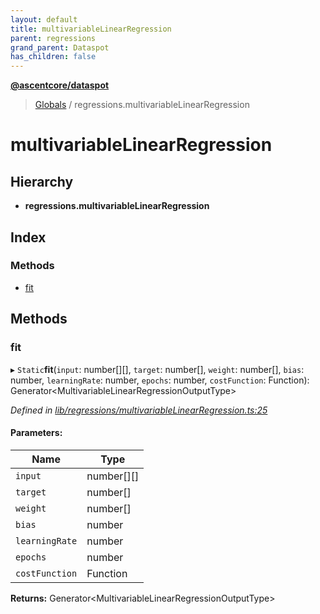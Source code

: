 ```yaml
---
layout: default
title: multivariableLinearRegression
parent: regressions
grand_parent: Dataspot
has_children: false
---
```


**[@ascentcore/dataspot](../README.md)**

> [Globals](../globals.md) / regressions.multivariableLinearRegression

# multivariableLinearRegression

## Hierarchy

* **regressions.multivariableLinearRegression**

## Index

### Methods

* [fit](regressions_multivariablelinearregression.md#fit)

## Methods

### fit

▸ `Static`**fit**(`input`: number[][], `target`: number[], `weight`: number[], `bias`: number, `learningRate`: number, `epochs`: number, `costFunction`: Function): Generator\<MultivariableLinearRegressionOutputType>

*Defined in [lib/regressions/multivariableLinearRegression.ts:25](https://github.com/ascentcore/dataspot/blob/46219f5/lib/regressions/multivariableLinearRegression.ts#L25)*

#### Parameters:

Name | Type |
------ | ------ |
`input` | number[][] |
`target` | number[] |
`weight` | number[] |
`bias` | number |
`learningRate` | number |
`epochs` | number |
`costFunction` | Function |

**Returns:** Generator\<MultivariableLinearRegressionOutputType>
